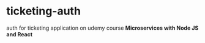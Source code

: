 # ticketing-auth
auth for ticketing application on udemy course <strong>Microservices with Node JS and React<strong>
